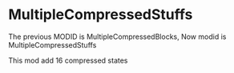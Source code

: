 # MultipleCompressedStuffs

The previous MODID is MultipleCompressedBlocks,
Now modid is MultipleCompressedStuffs

This mod add 16 compressed states
